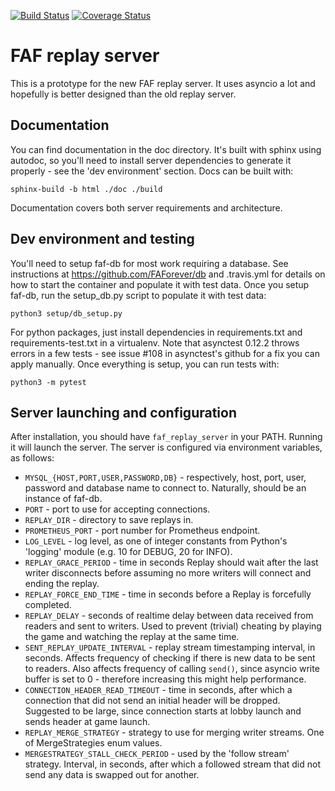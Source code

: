 [![Build Status](https://travis-ci.org/FAForever/faf-aio-replayserver.svg?branch=master)](https://travis-ci.org/FAForever/faf-aio-replayserver)
[![Coverage Status](https://coveralls.io/repos/github/FAForever/faf-aio-replayserver/badge.svg?branch=master)](https://coveralls.io/github/FAForever/faf-aio-replayserver?branch=master)

FAF replay server
=================

This is a prototype for the new FAF replay server. It uses asyncio a lot and
hopefully is better designed than the old replay server.

Documentation
-------------

You can find documentation in the doc directory. It's built with sphinx using
autodoc, so you'll need to install server dependencies to generate it properly -
see the 'dev environment' section. Docs can be built with:

`sphinx-build -b html ./doc ./build`

Documentation covers both server requirements and architecture.

Dev environment and testing
---------------------------

You'll need to setup faf-db for most work requiring a database. See
instructions at https://github.com/FAForever/db and .travis.yml for details on
how to start the container and populate it with test data. Once you setup
faf-db, run the setup\_db.py script to populate it with test data:

`python3 setup/db_setup.py`

For python packages, just install dependencies in requirements.txt and
requirements-test.txt in a virtualenv. Note that asynctest 0.12.2 throws errors
in a few tests - see issue #108 in asynctest's github for a fix you can apply
manually. Once everything is setup, you can run tests with:

`python3 -m pytest`

Server launching and configuration
----------------------------------

After installation, you should have `faf_replay_server` in your PATH. Running it
will launch the server. The server is configured via environment variables, as
follows:

- `MYSQL_{HOST,PORT,USER,PASSWORD,DB}` - respectively, host, port, user,
  password and database name to connect to. Naturally, should be an instance of
  faf-db.
- `PORT` - port to use for accepting connections.
- `REPLAY_DIR` - directory to save replays in.
- `PROMETHEUS_PORT` - port number for Prometheus endpoint.
- `LOG_LEVEL` - log level, as one of integer constants from Python's 'logging'
  module (e.g. 10 for DEBUG, 20 for INFO).
- `REPLAY_GRACE_PERIOD` - time in seconds Replay should wait after the last
  writer disconnects before assuming no more writers will connect and ending the
  replay.
- `REPLAY_FORCE_END_TIME` - time in seconds before a Replay is forcefully
  completed.
- `REPLAY_DELAY` - seconds of realtime delay between data received from readers
  and sent to writers. Used to prevent (trivial) cheating by playing the game
  and watching the replay at the same time.
- `SENT_REPLAY_UPDATE_INTERVAL` - replay stream timestamping interval, in
  seconds. Affects frequency of checking if there is new data to be sent to
  readers. Also affects frequency of calling `send()`, since asyncio write
  buffer is set to 0 - therefore increasing this might help performance.
- `CONNECTION_HEADER_READ_TIMEOUT` - time in seconds, after which a connection
  that did not send an initial header will be dropped. Suggested to be large,
  since connection starts at lobby launch and sends header at game launch.
- `REPLAY_MERGE_STRATEGY` - strategy to use for merging writer streams. One of
  MergeStrategies enum values.
- `MERGESTRATEGY_STALL_CHECK_PERIOD` - used by the 'follow stream' strategy.
  Interval, in seconds, after which a followed stream that did not send any data
  is swapped out for another.
